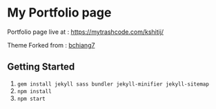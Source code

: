 # My Portfolio page

Portfolio page live at : <a href="https://mytrashcode.com/kshitij/">https://mytrashcode.com/kshitij/</a>

Theme Forked from : <a href="https://github.com/bchiang7/bchiang7.github.io" target="_blank">bchiang7</a>

## Getting Started

1.  `gem install jekyll sass bundler jekyll-minifier jekyll-sitemap`
2.  `npm install`
3.  `npm start`
